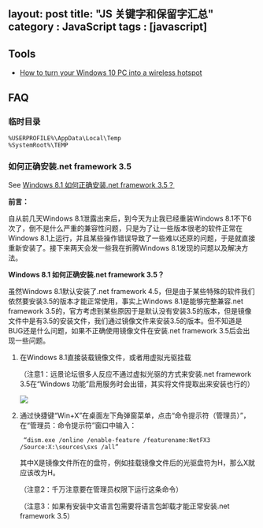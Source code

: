 layout: post
title: "JS 关键字和保留字汇总"
category : JavaScript
tags : [javascript]
---

## Tools

- [How to turn your Windows 10 PC into a wireless hotspot](http://www.windowscentral.com/how-turn-your-windows-10-pc-wireless-hotspot)

## FAQ

### 临时目录

    %USERPROFILE%\AppData\Local\Temp
    %SystemRoot%\TEMP

### 如何正确安装.net framework 3.5

See [Windows 8.1 如何正确安装.net framework 3.5？](http://www.97world.com/archives/2782)

__前言：__

自从前几天Windows 8.1泄露出来后，到今天为止我已经重装Windows 8.1不下6次了，倒不是什么严重的兼容性问题，只是为了让一些版本很老的软件正常在Windows 8.1上运行，并且某些操作错误导致了一些难以还原的问题，于是就直接重新安装了。接下来两天会发一些我在折腾Windows 8.1发现的问题以及解决方法。

__Windows 8.1 如何正确安装.net framework 3.5？__

虽然Windows 8.1默认安装了.net framework 4.5，但是由于某些特殊的软件我们依然要安装3.5的版本才能正常使用，事实上Windows 8.1是能够完整兼容.net framework 3.5的，官方考虑到某些原因于是默认没有安装3.5的版本，但是镜像文件中是有3.5的安装文件，我们通过镜像文件来安装3.5的版本。但不知道是BUG还是什么问题，如果不正确使用镜像文件在安装.net framework 3.5后会出现一些问题。

1. 在Windows 8.1直接装载镜像文件，或者用虚拟光驱挂载

    （注意1：远景论坛很多人反应不通过虚拟光驱的方式来安装.net framework 3.5在“Windows 功能”启用服务时会出错，其实将文件提取出来安装也行的）

    [![](http://worldcom.b0.upaiyun.com/97worldcom/201309/2013-09-04_233337.png)](http://worldcom.b0.upaiyun.com/97worldcom/201309/2013-09-04_233337.png)

2. 通过快捷键“Win+X”在桌面左下角弹窗菜单，点击“命令提示符（管理员）”，在“管理员：命令提示符”窗口中输入：

        “dism.exe /online /enable-feature /featurename:NetFX3 /Source:X:\sources\sxs /all”

    其中X是镜像文件所在的盘符，例如挂载镜像文件后的光驱盘符为H，那么X就应该改为H。

    （注意2：千万注意要在管理员权限下运行这条命令）

    （注意3：如果有安装中文语言包需要将语言包卸载才能正常安装.net framework 3.5）
